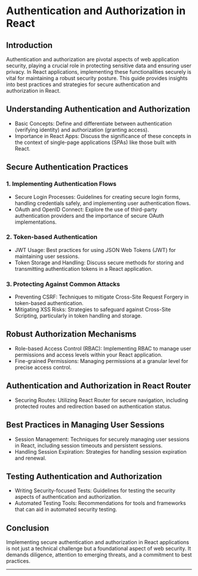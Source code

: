 Authentication and Authorization in React
=========================================

Introduction
------------

Authentication and authorization are pivotal aspects of web application security, playing a crucial role in protecting sensitive data and ensuring user privacy. In React applications, implementing these functionalities securely is vital for maintaining a robust security posture. This guide provides insights into best practices and strategies for secure authentication and authorization in React.

Understanding Authentication and Authorization
----------------------------------------------

-   Basic Concepts: Define and differentiate between authentication (verifying identity) and authorization (granting access).
-   Importance in React Apps: Discuss the significance of these concepts in the context of single-page applications (SPAs) like those built with React.

Secure Authentication Practices
-------------------------------

### 1\. Implementing Authentication Flows

-   Secure Login Processes: Guidelines for creating secure login forms, handling credentials safely, and implementing user authentication flows.
-   OAuth and OpenID Connect: Explore the use of third-party authentication providers and the importance of secure OAuth implementations.

### 2\. Token-based Authentication

-   JWT Usage: Best practices for using JSON Web Tokens (JWT) for maintaining user sessions.
-   Token Storage and Handling: Discuss secure methods for storing and transmitting authentication tokens in a React application.

### 3\. Protecting Against Common Attacks

-   Preventing CSRF: Techniques to mitigate Cross-Site Request Forgery in token-based authentication.
-   Mitigating XSS Risks: Strategies to safeguard against Cross-Site Scripting, particularly in token handling and storage.

Robust Authorization Mechanisms
-------------------------------

-   Role-based Access Control (RBAC): Implementing RBAC to manage user permissions and access levels within your React application.
-   Fine-grained Permissions: Managing permissions at a granular level for precise access control.

Authentication and Authorization in React Router
------------------------------------------------

-   Securing Routes: Utilizing React Router for secure navigation, including protected routes and redirection based on authentication status.

Best Practices in Managing User Sessions
----------------------------------------

-   Session Management: Techniques for securely managing user sessions in React, including session timeouts and persistent sessions.
-   Handling Session Expiration: Strategies for handling session expiration and renewal.

Testing Authentication and Authorization
----------------------------------------

-   Writing Security-focused Tests: Guidelines for testing the security aspects of authentication and authorization.
-   Automated Testing Tools: Recommendations for tools and frameworks that can aid in automated security testing.

Conclusion
----------

Implementing secure authentication and authorization in React applications is not just a technical challenge but a foundational aspect of web security. It demands diligence, attention to emerging threats, and a commitment to best practices.

* * * * *
